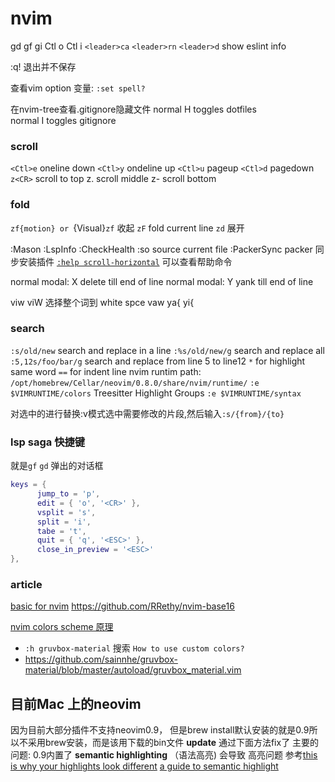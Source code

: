 # nvim
gd
gf
gi
Ctl o
Ctl i
`<leader>ca`
`<leader>rn`
`<leader>d` show eslint info

:q! 退出并不保存 

查看vim option 变量: `:set spell?`

在nvim-tree查看.gitignore隐藏文件
normal H toggles dotfiles  
normal I toggles gitignore

### scroll
`<Ctl>e` oneline down
`<Ctl>y` ondeline up
`<Ctl>u` pageup
`<Ctl>d` pagedown
`z<CR>` scroll to top
z. scroll middle
z- scroll bottom

### fold
`zf{motion} or `{Visual}`zf` 收起
`zF` fold current line
`zd` 展开

:Mason
:LspInfo
:CheckHealth
:so source current file
:PackerSync packer 同步安装插件
[`:help scroll-horizontal`](http://vimdoc.sourceforge.net/htmldoc/scroll.html#scroll-horizontal) 可以查看帮助命令

normal modal: X delete till end of line
normal modal: Y yank till end of line

viw
viW    选择整个词到 white spce
vaw
ya{
yi{

### search
`:s/old/new` search and replace in a line
`:%s/old/new/g` search and replace all
`:5,12s/foo/bar/g`  search and replace from line 5 to line12
`*` for highlight same word
`==` for indent line
nvim runtim path: `/opt/homebrew/Cellar/neovim/0.8.0/share/nvim/runtime/`
`:e $VIMRUNTIME/colors`
Treesitter Highlight Groups  `:e $VIMRUNTIME/syntax`

对选中的进行替换:v模式选中需要修改的片段,然后输入`:s/{from}/{to}`

### lsp saga 快捷键
就是`gf` `gd` 弹出的对话框
```lua
keys = {
      jump_to = 'p',
      edit = { 'o', '<CR>' },
      vsplit = 's',
      split = 'i',
      tabe = 't',
      quit = { 'q', '<ESC>' },
      close_in_preview = '<ESC>'
},
```

### article
[basic for nvim](https://alpha2phi.medium.com/learn-neovim-the-practical-way-8818fcf4830f#545a)
https://github.com/RRethy/nvim-base16

[nvim colors scheme 原理](https://alpha2phi.medium.com/neovim-for-beginners-color-scheme-e880762c6cc6)

* `:h gruvbox-material` 搜索 `How to use custom colors?`
* https://github.com/sainnhe/gruvbox-material/blob/master/autoload/gruvbox_material.vim

## 目前Mac 上的neovim
因为目前大部分插件不支持neovim0.9，
但是brew install默认安装的就是0.9所以不采用brew安装，而是该用下载的bin文件
**update**
通过下面方法fix了
主要的问题: 0.9内置了 **semantic highlighting** （语法高亮) 会导致 高亮问题
参考[this is why your highlights look different](https://www.reddit.com/r/neovim/comments/12gvms4/this_is_why_your_higlights_look_different_in_90/)
[a guide to semantic highlight](https://gist.github.com/swarn/fb37d9eefe1bc616c2a7e476c0bc0316)

